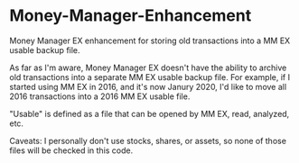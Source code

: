 # Money-Manager-Enhancement
Money Manager EX enhancement for storing old transactions into a MM EX usable backup file.

As far as I'm aware, Money Manager EX doesn't have the ability to archive old transactions into a separate MM EX usable backup file.  For example, if I started using MM EX in 2016, and it's now Janury 2020, I'd like to move all 2016 transactions into a 2016 MM EX usable file.

"Usable" is defined as a file that can be opened by MM EX, read, analyzed, etc.

Caveats:  I personally don't use stocks, shares, or assets, so none of those files will be checked in this code.

